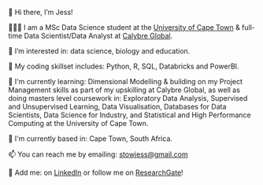 👋 Hi there, I’m Jess!

👩🏻‍💻 I am a MSc Data Science student at the [University of Cape Town](https://science.uct.ac.za/data-science/msc-data-science-program-uct) & full-time Data Scientist/Data Analyst at [Calybre Global](https://www.calybre.global/).

👀 I’m interested in: data science, biology and education. 

🌱 My coding skillset includes: Python, R, SQL, Databricks and PowerBI. 

📖 I'm currently learning: Dimensional Modelling & building on my Project Management skills as part of my upskilling at Calybre Global, as well as doing masters level coursework in: Exploratory Data Analysis, Supervised and Unsupervised Learning,  Data Visualisation, Databases for Data Scientists, Data Science for Industry, and Statistical and High Performance Computing at the University of Cape Town. 

📍 I'm currently based in: Cape Town, South Africa.

📫 You can reach me by emailing: stowjess@gmail.com

🤝 Add me: on [LinkedIn](https://www.linkedin.com/in/jessicasarahstow/) or follow me on [ResearchGate](https://www.researchgate.net/profile/Jessica-Stow)!

<!---
jessicastow/jessicastow is a ✨ special ✨ repository because its `README.md` (this file) appears on your GitHub profile.
You can click the Preview link to take a look at your changes.
--->
